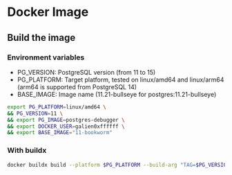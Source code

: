 # Docker Image

## Build the image

### Environment variables


* PG_VERSION: PostgreSQL version (from 11 to 15)
* PG_PLATFORM: Target platform, tested on linux/amd64 and linux/arm64 (arm64 is supported from PostgreSQL 14)
* BASE_IMAGE: Image name (11.21-bullseye for postgres:11.21-bullseye)


```bash
export PG_PLATFORM=linux/amd64 \
&& PG_VERSION=11 \
&& export PG_IMAGE=postgres-debugger \
&& export DOCKER_USER=galien0xffffff \
&& export BASE_IMAGE="11-bookworm" 
```

### With buildx

```bash
docker buildx build --platform $PG_PLATFORM --build-arg "TAG=$PG_VERSION" --build-arg "BASE_IMAGE=$BASE_IMAGE" -t "$DOCKER_USER/$PG_IMAGE:$PG_VERSION" .
```
